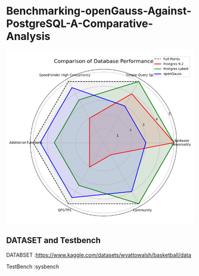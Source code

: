 # Benchmarking-openGauss-Against-PostgreSQL-A-Comparative-Analysis
<img src="./photo/polar_graph.png" alt="polar_graph" style="zoom:72%;" />

## DATASET and Testbench
DATABSET :https://www.kaggle.com/datasets/wyattowalsh/basketball/data

TestBench :sysbench
